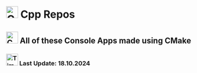 # <img src="https://img.icons8.com/?size=100&id=40669&format=png&color=000000" width="32" height="32" alt="C++"/>    Cpp Repos #
## <img src="https://img.icons8.com/?size=100&id=ZpVNQprWXeIO&format=png&color=000000" width="32" height="32" alt="CMake"/>    All of these Console Apps made using CMake ##
### <img src="https://img.icons8.com/?size=100&id=mIiskLGKUQHo&format=png&color=000000" width="32" height="32" alt="Time"/>    Last Update: <time> 18.10.2024 </time> ###


